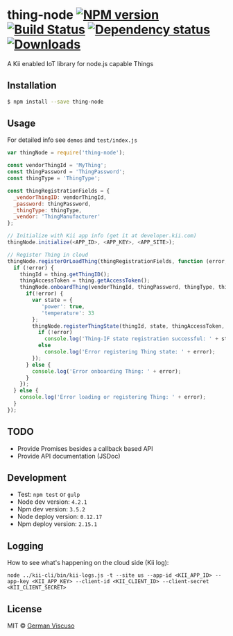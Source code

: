# thing-node [![NPM version][npm-image]][npm-url] [![Build Status][travis-image]][travis-url] [![Dependency status][david-dm-image]][david-dm-url] [![Downloads][downloads-image]][npm-url]
A Kii enabled IoT library for node.js capable Things

## Installation

```sh
$ npm install --save thing-node
```

## Usage
For detailed info see ```demos``` and ```test/index.js```
```js
var thingNode = require('thing-node');

const vendorThingId = 'MyThing';
const thingPassword = 'ThingPassword';
const thingType = 'ThingType';

const thingRegistrationFields = {
  _vendorThingID: vendorThingId,
  _password: thingPassword,
  _thingType: thingType,
  _vendor: 'ThingManufacturer'
};

// Initialize with Kii app info (get it at developer.kii.com)
thingNode.initialize(<APP_ID>, <APP_KEY>, <APP_SITE>);

// Register Thing in cloud
thingNode.registerOrLoadThing(thingRegistrationFields, function (error, thing) {
  if (!error) {
    thingId = thing.getThingID();
    thingAccessToken = thing.getAccessToken();
    thingNode.onboardThing(vendorThingId, thingPassword, thingType, thingAccessToken, function (error, onboardInfo) {
      if(!error) {
        var state = {
           'power': true,
           'temperature': 33
        };
        thingNode.registerThingState(thingId, state, thingAccessToken, function (error, stateRegInfo) {
          if (!error)
            console.log('Thing-IF state registration successful: ' + stateRegInfo);
          else
            console.log('Error registering Thing state: ' + error);
        });
      } else {
        console.log('Error onboarding Thing: ' + error);
      }
    });
  } else {
    console.log('Error loading or registering Thing: ' + error);
  }
});
```

## TODO

- Provide Promises besides a callback based API
- Provide API documentation (JSDoc)

## Development

- Test: ```npm test``` or ```gulp```
- Node dev version: ```4.2.1```
- Npm dev version:  ```3.5.2```
- Node deploy version: ```0.12.17```
- Npm deploy version: ```2.15.1```

## Logging

How to see what's happening on the cloud side (Kii log):
```
node ../kii-cli/bin/kii-logs.js -t --site us --app-id <KII_APP_ID> --app-key <KII_APP_KEY> --client-id <KII_CLIENT_ID> --client-secret <KII_CLIENT_SECRET>
```

## License

MIT © [German Viscuso](https://github.com/germanviscuso)

[npm-url]: https://npmjs.org/package/thing-node
[downloads-image]: http://img.shields.io/npm/dm/thing-node.svg
[npm-image]: http://img.shields.io/npm/v/thing-node.svg
[travis-url]: https://travis-ci.org/germanviscuso/thing-node
[travis-image]: http://img.shields.io/travis/germanviscuso/thing-node.svg
[david-dm-url]:https://david-dm.org/germanviscuso/thing-node
[david-dm-image]:https://david-dm.org/germanviscuso/thing-node.svg
